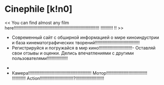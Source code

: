   # Сinephile [k!n0]
<< You can find almost any film here!!!!!!!!!!!!!!!!!!!!!!!!!!!!!!!!!!!!!!!!!!!!!!!!!!!!!!!!!!!!!!!!!!!!! !!!!!!!!!! !! >>

- Современный сайт с обширной информацией о мире киноиндустрии и база кинематографических творений!!!!!!!!!!!!!!!!!!!!!!!!!!!!!!!!!!!!
- Регистрируйся и погружайся в мир кино!!!!!!!!!!!!!!!!!!!!!!!!!!!- Оставляй свои отзывы и оценки. Делись впечатлениями с другими пользователями!!!!!!!!!!!!!!!!!
*
* Камера!!!!!!!!!!!!!!!!!!!!!!!!!!!!!!!!!!!!!!!!!!!!!!!!!!! Мотор!!!!!!!!!!!!!!!!!!!!!!!!!!!!!!!!! !!!!!!!!!!! Action!!!!!!!!!!!!!!!!!!!!!!!!!!!?!!!!!!!!!!!!!!!!!!!!!!!
